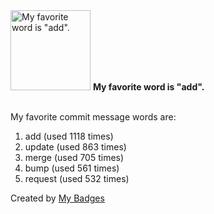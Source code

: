 <img src="https://my-badges.github.io/my-badges/favorite-word.png" alt="My favorite word is &quot;add&quot;." title="My favorite word is &quot;add&quot;." width="128">
<strong>My favorite word is &quot;add&quot;.</strong>
<br><br>

My favorite commit message words are:

1. add (used 1118 times)
2. update (used 863 times)
3. merge (used 705 times)
4. bump (used 561 times)
5. request (used 532 times)


Created by <a href="https://github.com/my-badges/my-badges">My Badges</a>